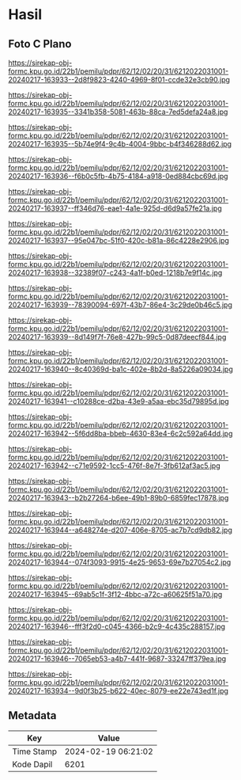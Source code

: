 # Hasil

## Foto C Plano

https://sirekap-obj-formc.kpu.go.id/22b1/pemilu/pdpr/62/12/02/20/31/6212022031001-20240217-163933--2d8f9823-4240-4969-8f01-ccde32e3cb90.jpg

https://sirekap-obj-formc.kpu.go.id/22b1/pemilu/pdpr/62/12/02/20/31/6212022031001-20240217-163935--3341b358-5081-463b-88ca-7ed5defa24a8.jpg

https://sirekap-obj-formc.kpu.go.id/22b1/pemilu/pdpr/62/12/02/20/31/6212022031001-20240217-163935--5b74e9f4-9c4b-4004-9bbc-b4f346288d62.jpg

https://sirekap-obj-formc.kpu.go.id/22b1/pemilu/pdpr/62/12/02/20/31/6212022031001-20240217-163936--f6b0c5fb-4b75-4184-a918-0ed884cbc69d.jpg

https://sirekap-obj-formc.kpu.go.id/22b1/pemilu/pdpr/62/12/02/20/31/6212022031001-20240217-163937--ff346d76-eae1-4a1e-925d-d6d9a57fe21a.jpg

https://sirekap-obj-formc.kpu.go.id/22b1/pemilu/pdpr/62/12/02/20/31/6212022031001-20240217-163937--95e047bc-51f0-420c-b81a-86c4228e2906.jpg

https://sirekap-obj-formc.kpu.go.id/22b1/pemilu/pdpr/62/12/02/20/31/6212022031001-20240217-163938--32389f07-c243-4a1f-b0ed-1218b7e9f14c.jpg

https://sirekap-obj-formc.kpu.go.id/22b1/pemilu/pdpr/62/12/02/20/31/6212022031001-20240217-163939--78390094-697f-43b7-86e4-3c29de0b46c5.jpg

https://sirekap-obj-formc.kpu.go.id/22b1/pemilu/pdpr/62/12/02/20/31/6212022031001-20240217-163939--8d149f7f-76e8-427b-99c5-0d87deecf844.jpg

https://sirekap-obj-formc.kpu.go.id/22b1/pemilu/pdpr/62/12/02/20/31/6212022031001-20240217-163940--8c40369d-ba1c-402e-8b2d-8a5226a09034.jpg

https://sirekap-obj-formc.kpu.go.id/22b1/pemilu/pdpr/62/12/02/20/31/6212022031001-20240217-163941--c10288ce-d2ba-43e9-a5aa-ebc35d79895d.jpg

https://sirekap-obj-formc.kpu.go.id/22b1/pemilu/pdpr/62/12/02/20/31/6212022031001-20240217-163942--5f6dd8ba-bbeb-4630-83e4-6c2c592a64dd.jpg

https://sirekap-obj-formc.kpu.go.id/22b1/pemilu/pdpr/62/12/02/20/31/6212022031001-20240217-163942--c71e9592-1cc5-476f-8e7f-3fb612af3ac5.jpg

https://sirekap-obj-formc.kpu.go.id/22b1/pemilu/pdpr/62/12/02/20/31/6212022031001-20240217-163943--b2b27264-b6ee-49b1-89b0-6859fec17878.jpg

https://sirekap-obj-formc.kpu.go.id/22b1/pemilu/pdpr/62/12/02/20/31/6212022031001-20240217-163944--a648274e-d207-406e-8705-ac7b7cd9db82.jpg

https://sirekap-obj-formc.kpu.go.id/22b1/pemilu/pdpr/62/12/02/20/31/6212022031001-20240217-163944--074f3093-9915-4e25-9653-69e7b27054c2.jpg

https://sirekap-obj-formc.kpu.go.id/22b1/pemilu/pdpr/62/12/02/20/31/6212022031001-20240217-163945--69ab5c1f-3f12-4bbc-a72c-a60625f51a70.jpg

https://sirekap-obj-formc.kpu.go.id/22b1/pemilu/pdpr/62/12/02/20/31/6212022031001-20240217-163946--fff3f2d0-c045-4366-b2c9-4c435c288157.jpg

https://sirekap-obj-formc.kpu.go.id/22b1/pemilu/pdpr/62/12/02/20/31/6212022031001-20240217-163946--7065eb53-a4b7-441f-9687-33247ff379ea.jpg

https://sirekap-obj-formc.kpu.go.id/22b1/pemilu/pdpr/62/12/02/20/31/6212022031001-20240217-163934--9d0f3b25-b622-40ec-8079-ee22e743ed1f.jpg


## Metadata

| Key        | Value               |
| ---------- | ------------------- |
| Time Stamp | 2024-02-19 06:21:02 |
| Kode Dapil | 6201                |



